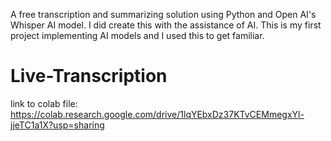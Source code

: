 A free transcription and summarizing solution using Python and Open AI's Whisper AI model. I did create this with the assistance of AI. This is my first project implementing AI models and I used this to get familiar. 



# Live-Transcription

link to colab file:
https://colab.research.google.com/drive/1lqYEbxDz37KTvCEMmegxYl-jjeTC1a1X?usp=sharing
